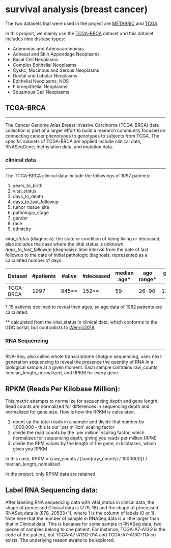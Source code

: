 # survival analysis (breast cancer)

The two datasets that were used in the project are [METABRIC](http://www.cbioportal.org/) and [TCGA](https://portal.gdc.cancer.gov/).


In this project, we mainly use the [TCGA-BRCA](https://portal.gdc.cancer.gov/projects/TCGA-BRCA) dataset and this dataset includes nine disease types:
* Adenomas and Adenocarcinomas
* Adnexal and Skin Appendage Neoplasms
* Basal Cell Neoplasms
* Complex Epithelial Neoplasms
* Cystic, Mucinous and Serous Neoplasms
* Ductal and Lobular Neoplasms
* Epithelial Neoplasms, NOS
* Fibroepithelial Neoplasms
* Squamous Cell Neoplasms

## TCGA-BRCA
---
The Cancer Genome Atlas Breast Invasive Carcinoma (TCGA-BRCA) data collection is part of a larger effort to build a research community focused on connecting cancer phenotypes to genotypes to subjects from TCGA. The specific subsets of TCGA-BRCA are applied include clinical data, RNASeqGene, methylation data, and mutation data.

### clinical data
---
The TCGA-BRCA clinical data include the followings of 1097 patients:
1. years_to_birth
2. vital_status
3. days_to_death
4. days_to_last_followup
5. tumor_tissue_site
6. pathologic_stage
7. gender
8. race
9. ethnicity 

*vital_status* (diagnosis): the state or condition of being living or deceased; also includes the case where the vital status is unknown.
*days_to_last_followup* (diagnosis): time interval from the date of last followup to the date of initial pathologic diagnosis, represented as a calculated number of days.

| Dataset | #patients | #alive | #deceased | median age* | age range* | gender (M:F) |
| ----- | ----- | ----- | ----- | ----- | ----- | ----- |
| TCGA-BRCA | 1097 | 945** | 152** | 59 | 26-90 | 12:1085 |
\* 15 patients declined to reveal their ages, so age data of 1082 patients are calculated.

\*\* calculated from the vital_status in clinical data, which conforms to the GDC portal, but contradicts to [Wenric2018](https://www.frontiersin.org/articles/10.3389/fgene.2018.00297/full). 

### RNA Sequencing
---
RNA-Seq, also called whole transcriptome shotgun sequencing, uses next-generation sequencing to reveal the presence the quentity of RNA in a biological sample at a given moment. Each sample contrains raw_counts, median_length_normalized, and RPKM for every gene.

__RPKM (Reads Per Kilobase Million)__:
---
This metric attempts to normalize for sequencing depth and gene length. Read counts are normalized for differences in sequencing depth and normalized for gene size. How is how the RPKM is calculated.
1. count up the total reads in a sample and divide that number by 1,000,000 - this is our 'per million' scaling factor
2. divide the read counts by the 'per million' scaling factor, which normalizes for sequencing depth, giving you reads per million (RPM)
3. divide the RPM values by the length of the gene, in kilobases, which gives you RPKM

In this case, RPKM = {raw_counts / [sum(raw_counts) / 1000000]} / median_length_nomalized

In the project, only RPKM data are retained. 

__Label RNA Sequencing data__:
---
After labeling RNA sequencing data with vital_status in clincal data, the shape of processed Clinical data is (779, 18) and the shape of processed RNASeq data is (878, 20533+1), where 1 is the column of labels (0 or 1). Note here that the number of sample in RNASeq data is a little larger than that in Clinical data. This is because for some sample in RNASeq data, two pieces of samples belong to one patient. For instance, TCGA-A7-A13G is the code of the patient, but TCGA-A7-A13G-01A and TCGA-A7-A13G-11A co-exists. The underlying reason awaits to be explored.